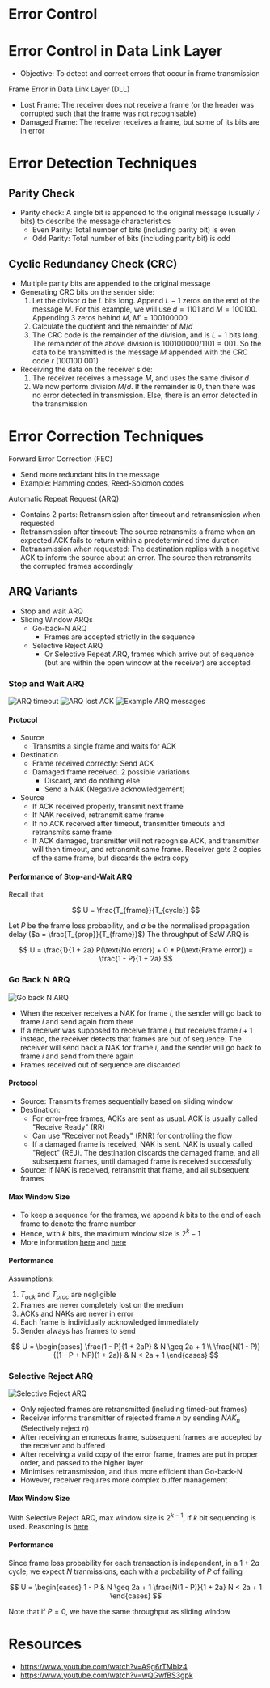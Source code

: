 # Error Control

# Error Control in Data Link Layer

- Objective: To detect and correct errors that occur in frame transmission

Frame Error in Data Link Layer (DLL)
- Lost Frame: The receiver does not receive a frame (or the header was corrupted such that the frame was not recognisable)
- Damaged Frame: The receiver receives a frame, but some of its bits are in error

# Error Detection Techniques

## Parity Check

- Parity check: A single bit is appended to the original message (usually 7 bits) to describe the message characteristics
    - Even Parity: Total number of bits (including parity bit) is even
    - Odd Parity: Total number of bits (including parity bit) is odd

## Cyclic Redundancy Check (CRC)

- Multiple parity bits are appended to the original message
- Generating CRC bits on the sender side:
    1. Let the divisor $d$ be $L$ bits long. Append $L - 1$ zeros on the end of the message $M$. For this example, we will use $d = 1101$ and $M = 100100$. Appending 3 zeros behind $M$, $M' = 100100000$
    2. Calculate the quotient and the remainder of $M / d$
    3. The CRC code is the remainder of the division, and is $L - 1$ bits long. The remainder of the above division is $100100000 / 1101 = 001$. So the data to be transmitted is the message $M$ appended with the CRC code $r$ (100100 001)
- Receiving the data on the receiver side:
    1. The receiver receives a message $M$, and uses the same divisor $d$
    2. We now perform division $M / d$. If the remainder is 0, then there was no error detected in transmission. Else, there is an error detected in the transmission

# Error Correction Techniques

Forward Error Correction (FEC)
- Send more redundant bits in the message
- Example: Hamming codes, Reed-Solomon codes

Automatic Repeat Request (ARQ)
- Contains 2 parts: Retransmission after timeout and retransmission when requested
- Retransmission after timeout: The source retransmits a frame when an expected ACK fails to return within a predetermined time duration
- Retransmission when requested: The destination replies with a negative ACK to inform the source about an error. The source then retransmits the corrupted frames accordingly

## ARQ Variants

- Stop and wait ARQ
- Sliding Window ARQs
    - Go-back-N ARQ
        - Frames are accepted strictly in the sequence
    - Selective Reject ARQ
        - Or Selective Repeat ARQ, frames which arrive out of sequence (but are within the open window at the receiver) are accepted

### Stop and Wait ARQ

![ARQ timeout](https://media.geeksforgeeks.org/wp-content/uploads/Stop-and-Wait-ARQ-5.png)
![ARQ lost ACK](https://media.geeksforgeeks.org/wp-content/uploads/Stop-and-Wait-ARQ-6.png)
![Example ARQ messages](https://media.geeksforgeeks.org/wp-content/uploads/Stop-and-Wait-ARQ-7.png)

#### Protocol

- Source
    - Transmits a single frame and waits for ACK
- Destination
    - Frame received correctly: Send ACK
    - Damaged frame received. 2 possible variations
        - Discard, and do nothing else
        - Send a NAK (Negative acknowledgement)
- Source
    - If ACK received properly, transmit next frame
    - If NAK received, retransmit same frame
    - If no ACK received after timeout, transmitter timeouts and retransmits same frame
    - If ACK damaged, transmitter will not recognise ACK, and transmitter will then timeout, and retransmit same frame. Receiver gets 2 copies of the same frame, but discards the extra copy

#### Performance of Stop-and-Wait ARQ

Recall that

$$
U = \frac{T_{frame}}{T_{cycle}}
$$

Let $P$ be the frame loss probability, and $a$ be the normalised propagation delay ($a = \frac{T_{prop}}{T_{frame}}$)
The throughput of SaW ARQ is

$$
U = \frac{1}{1 + 2a} P(\text{No error}) + 0 * P(\text{Frame error}) = \frac{1 - P}{1 + 2a}
$$

### Go Back N ARQ

![Go back N ARQ](https://static.javatpoint.com/tutorial/computer-network/images/go-back-n-arq16.png)

- When the receiver receives a NAK for frame $i$, the sender will go back to frame $i$ and send again from there
- If a receiver was supposed to receive frame $i$, but receives frame $i + 1$ instead, the receiver detects that frames are out of sequence. The receiver will send back a NAK for frame $i$, and the sender will go back to frame $i$ and send from there again
- Frames received out of sequence are discarded

#### Protocol

- Source: Transmits frames sequentially based on sliding window
- Destination:
    - For error-free frames, ACKs are sent as usual. ACK is usually called "Receive Ready" (RR)
    - Can use "Receiver not Ready" (RNR) for controlling the flow
    - If a damaged frame is received, NAK is sent. NAK is usually called "Reject" (REJ). The destination discards the damaged frame, and all subsequent frames, until damaged frame is received successfully
- Source: If NAK is received, retransmit that frame, and all subsequent frames

#### Max Window Size

- To keep a sequence for the frames, we append $k$ bits to the end of each frame to denote the frame number
- Hence, with $k$ bits, the maximum window size is $2^k - 1$
- More information [here](https://stackoverflow.com/questions/9341905/the-realationship-between-window-size-and-sequence-number) and [here](https://upscfever.com/upsc-fever/en/gatecse/en-gatecse-chp97.html)

#### Performance

Assumptions:
1. $T_{ack}$ and $T_{proc}$ are negligible
2. Frames are never completely lost on the medium
3. ACKs and NAKs are never in error
4. Each frame is individually acknowledged immediately
5. Sender always has frames to send

$$
U = \begin{cases}
\frac{1 - P}{1 + 2aP} & N \geq 2a + 1 \\
\frac{N(1 - P)}{(1 - P + NP)(1 + 2a)} & N < 2a + 1
\end{cases}
$$

### Selective Reject ARQ

![Selective Reject ARQ](https://media.geeksforgeeks.org/wp-content/uploads/Sliding-Window-Protocol.jpg)

- Only rejected frames are retransmitted (including timed-out frames)
- Receiver informs transmitter of rejected frame $n$ by sending $NAK_n$ (Selectively reject $n$)
- After receiving an erroneous frame, subsequent frames are accepted by the receiver and buffered
- After receiving a valid copy of the error frame, frames are put in proper order, and passed to the higher layer
- Minimises retransmission, and thus more efficient than Go-back-N
- However, receiver requires more complex buffer management

#### Max Window Size

With Selective Reject ARQ, max window size is $2^{k - 1}$, if $k$ bit sequencing is used. Reasoning is [here](https://stackoverflow.com/questions/3999065/why-is-window-size-less-than-or-equal-to-half-the-sequence-number-in-sr-protocol)

#### Performance

Since frame loss probability for each transaction is independent, in a $1 + 2a$ cycle, we expect $N$ tranmissions, each with a probability of $P$ of failing

$$
U = \begin{cases}
1 - P & N \geq 2a + 1
\frac{N(1 - P)}{1 + 2a} N < 2a + 1
\end{cases}
$$

Note that if $P = 0$, we have the same throughput as sliding window

# Resources

- https://www.youtube.com/watch?v=A9g6rTMblz4
- https://www.youtube.com/watch?v=wQGwfBS3gpk